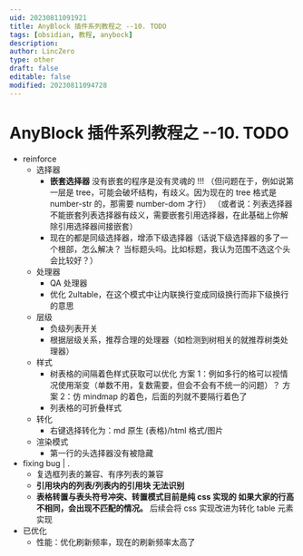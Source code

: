 ```yaml
---
uid: 20230811091921
title: AnyBlock 插件系列教程之 --10. TODO
tags: [obsidian, 教程, anybock]
description: 
author: LincZero
type: other
draft: false
editable: false
modified: 20230811094728
---
```


# AnyBlock 插件系列教程之 --10. TODO

- reinforce
	- 选择器
		- **嵌套选择器**
		  没有嵌套的程序是没有灵魂的 !!!
		  （但问题在于，例如说第一层是 tree，可能会破坏结构，有歧义。因为现在的 tree 格式是 number-str 的，那需要 number-dom 才行）
		  （或者说：列表选择器不能嵌套列表选择器有歧义，需要嵌套引用选择器，在此基础上你解除引用选择器间接嵌套）
		- 现在的都是同级选择器，增添下级选择器（话说下级选择器的多了一个根部，怎么解决？
		  当标题头吗。比如标题，我认为范围不选这个头会比较好？）
	- 处理器
		- QA 处理器
		- 优化 2ultable，在这个模式中让内联换行变成同级换行而非下级换行的意思
	- 层级
		- 负级列表开关
		- 根据层级关系，推荐合理的处理器（如检测到树相关的就推荐树类处理器）
	- 样式
		- 树表格的间隔着色样式获取可以优化
		  方案 1：例如多行的格可以视情况使用渐变（单数不用，复数需要，但会不会有不统一的问题）？
		  方案 2：仿 mindmap 的着色，后面的列就不要隔行着色了
		- 列表格的可折叠样式
	- 转化
		- 右键选择转化为：md 原生 (表格)/html 格式/图片
	- 渲染模式
		- 第一行的头选择器没有被隐藏
- fixing bug | .
	- 复选框列表的兼容、有序列表的兼容
	- **引用块内的列表/列表内的引用块 无法识别**
	- **表格转置与表头符号冲突、转置模式目前是纯 css 实现的 如果大家的行高不相同，会出现不匹配的情况。**
	  后续会将 css 实现改进为转化 table 元素实现
- 已优化
	- 性能：优化刷新频率，现在的刷新频率太高了

